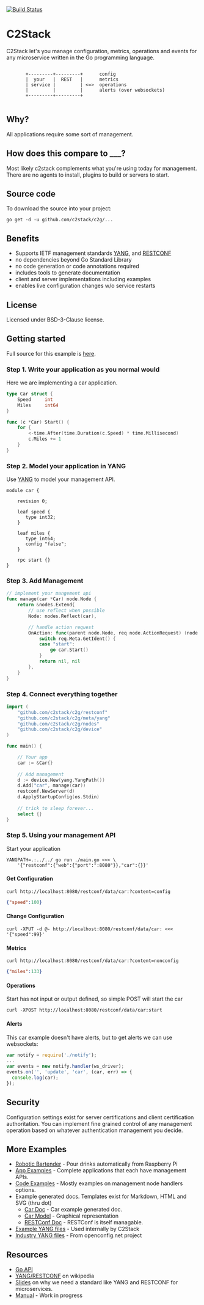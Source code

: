 [![Build Status](https://travis-ci.org/c2stack/c2g.svg?branch=master)](https://travis-ci.org/c2stack/c2g)

# C2Stack
C2Stack let's you manage configuration, metrics, operations and events for any microservice written in the Go programming language.


```

       +---------+---------+      config
       |  your   |  REST   |      metrics
       | service |         | <=>  operations
       |         |         |      alerts (over websockets)
       +---------+---------+
                       
```

## Why?
All applications require some sort of management.

## How does this compare to ___?
Most likely c2stack complements what you're using today for management. There are no agents to install, plugins to build or servers to start.

## Source code
To download the source into your project:

`go get -d -u github.com/c2stack/c2g/...`
 
## Benefits
* Supports IETF management standards [YANG](http://tools.ietf.org/html/rfc6020), and [RESTCONF](https://tools.ietf.org/html/rfc8040)
* no dependencies beyond Go Standard Library
* no code generation or code annotations required
* includes tools to generate documentation
* client and server implementations including examples
* enables live configuration changes w/o service restarts


## License
Licensed under BSD-3-Clause license.

## Getting started
Full source for this example is [here](https://github.com/c2stack/examples/tree/master/intro).

### Step 1. Write your application as you normal would
Here we are implementing a car application.  

```go
type Car struct {
	Speed     int
	Miles     int64
}

func (c *Car) Start() {
	for {
		<-time.After(time.Duration(c.Speed) * time.Millisecond)
		c.Miles += 1
	}
}
```

### Step 2. Model your application in YANG
Use [YANG](https://tools.ietf.org/html/rfc6020) to model your management API.

```YANG
module car {

	revision 0;
	
	leaf speed {
	   type int32;
	}	    	    

	leaf miles {
	   type int64;
	   config "false";
	}	    	    
	
	rpc start {}
}
```

### Step 3. Add Management

```go
// implement your mangement api
func manage(car *Car) node.Node {
	return &nodes.Extend{
		// use reflect when possible
		Node: nodes.Reflect(car),

		// handle action request
		OnAction: func(parent node.Node, req node.ActionRequest) (node.Node, error) {
			switch req.Meta.GetIdent() {
			case "start":
				go car.Start()
			}
			return nil, nil
		},
	}
}
```
 
### Step 4. Connect everything together
```go
import (
	"github.com/c2stack/c2g/restconf"
	"github.com/c2stack/c2g/meta/yang"
	"github.com/c2stack/c2g/nodes"
	"github.com/c2stack/c2g/device"
)

func main() {

	// Your app
	car := &Car{}
		
	// Add management
	d := device.New(yang.YangPath())
	d.Add("car", manage(car)) 
	restconf.NewServer(d)
	d.ApplyStartupConfig(os.Stdin)
		
	// trick to sleep forever...
	select {}
}
```

### Step 5. Using your management API
Start your application

```
YANGPATH=.:../../ go run ./main.go <<< \
    '{"restconf":{"web":{"port":":8080"}},"car":{}}'
```

#### Get Configuration
`curl http://localhost:8080/restconf/data/car:?content=config`

```json
{"speed":100}
```

#### Change Configuration
`curl -XPUT -d @- http://localhost:8080/restconf/data/car: <<< '{"speed":99}'`


#### Metrics
`curl http://localhost:8080/restconf/data/car:?content=nonconfig`

```json
{"miles":133}
```


#### Operations
Start has not input or output defined, so simple POST will start the car

`curl -XPOST http://localhost:8080/restconf/data/car:start`

#### Alerts

This car example doesn't have alerts, but to get alerts we can use websockets:

```JavaScript
var notify = require('./notify');
...
var events = new notify.handler(ws_driver);
events.on('', 'update', 'car', (car, err) => {
  console.log(car);
});
```

## Security
Configuration settings exist for server certifications and client certification authoritation.  You can implement fine grained control of any management operation based on whatever authentication management you decide.

## More Examples
* [Robotic Bartender](https://github.com/dhubler/bartend) - Pour drinks automatically from Raspberry Pi
* [App Examples](https://github.com/c2stack/examples/blob/master) - Complete applications that each have management APIs.
* [Code Examples](https://godoc.org/github.com/c2stack/examples) - Mostly examples on management node handlers options.
* Example generated docs. Templates exist for Markdown, HTML and SVG (thru dot)
  * [Car Doc](https://github.com/c2stack/examples/blob/master/car/api/car.md) - Car example generated doc. 
  * [Car Model](https://github.com/c2stack/examples/blob/master/car/api/car.svg) - Graphical representation
  * [RESTConf Doc](https://github.com/c2stack/c2g/blob/master/yang/api/restconf.md) - RESTConf is itself managable.
* [Example YANG files](https://github.com/c2stack/c2g/tree/master/yang) - Used internally by C2Stack
* [Industry YANG files](https://github.com/openconfig/public/tree/master/release/models) - From openconfig.net project

## Resources
* [Go API](https://godoc.org/github.com/c2stack/c2g)
* [YANG/RESTCONF](https://en.wikipedia.org/wiki/YANG) on wikipedia
* [Slides](https://docs.google.com/presentation/d/1g1QLtu7E3acSfeIOH7bc8vZHAULCpgccoQTHRLeczx0/edit?usp=sharing) on why we need a standard like YANG and RESTCONF for microservices.
* [Manual](https://docs.google.com/document/d/1EMTn8dDsMjOc6f4u0D7kTONQbD2C4hTNFuuqrvXav7o/edit?usp=sharing) - Work in progress

